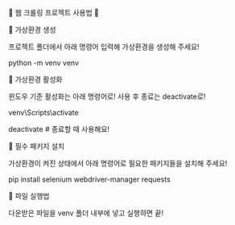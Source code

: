 🚀 웹 크롤링 프로젝트 사용법 🌟


🐾 가상환경 생성


프로젝트 폴더에서 아래 명령어 입력해 가상환경을 생성해 주세요!




python -m venv venv


🌈 가상환경 활성화


윈도우 기준 활성화는 아래 명령어로! 사용 후 종료는 deactivate로!



venv\Scripts\activate




deactivate  # 종료할 때 사용해요!


💖 필수 패키지 설치


가상환경이 켜진 상태에서 아래 명령어로 필요한 패키지들을 설치해 주세요!




pip install selenium webdriver-manager requests


🌟 파일 실행법


다운받은 파일을 venv 폴더 내부에 넣고 실행하면 끝!


